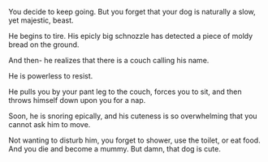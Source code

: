 You decide to keep going. 
But you forget that your dog is naturally
a slow, yet majestic, beast. 

He begins to tire. His epicly big schnozzle has detected a piece of 
moldy bread on the ground. 

And then- he realizes that there is a couch calling his name. 

He is powerless to resist. 

He pulls you by your pant leg to the couch, forces you to sit, 
and then throws himself down upon you for a nap. 

Soon, he is snoring epically, and his cuteness is so 
overwhelming that you cannot ask him to move. 

Not wanting to disturb him, you forget to shower, use the toilet, or eat food. 
And you die and become a mummy. But damn, that dog is cute. 

